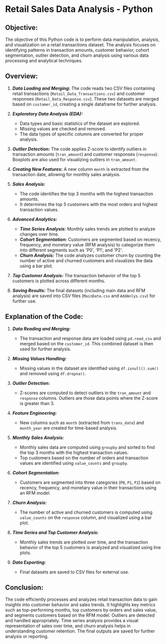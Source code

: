 # Retail Sales Data Analysis - Python

## Objective:

The objective of this Python code is to perform data manipulation, analysis, and visualization on a retail transactions dataset. The analysis focuses on identifying patterns in transaction amounts, customer behavior, cohort segmentation, outlier detection, and churn analysis using various data processing and analytical techniques.


## Overview:

1. ***Data Loading and Merging:*** The code reads two CSV files containing retail transactions (`Retail_Data_Transactions.csv`) and customer responses (`Retail_Data_Response.csv`). These two datasets are merged based on `customer_id`, creating a single dataframe for further analysis.

2. ***Exploratory Data Analysis (EDA):***
   - Data types and basic statistics of the dataset are explored.
   - Missing values are checked and removed.
   - The data types of specific columns are converted for proper analysis.

3. ***Outlier Detection:*** The code applies Z-score to identify outliers in transaction amounts (`tran_amount`) and customer responses (`response`). Boxplots are also used for visualizing outliers in `tran_amount`.

4. ***Creating New Features:*** A new column `month` is extracted from the transaction date, allowing for monthly sales analysis.

5. ***Sales Analysis:***
   - The code identifies the top 3 months with the highest transaction amounts.
   - It determines the top 5 customers with the most orders and highest transaction values.

6. ***Advanced Analytics:***
   - ***Time Series Analysis:*** Monthly sales trends are plotted to analyze changes over time.
   - ***Cohort Segmentation:*** Customers are segmented based on recency, frequency, and monetary value (RFM analysis) to categorize them into different segments such as 'P0', 'P1', and 'P2'.
   - ***Churn Analysis:*** The code analyzes customer churn by counting the number of active and churned customers and visualizes the data using a bar plot.

7. ***Top Customer Analysis:*** The transaction behavior of the top 5 customers is plotted across different months.

8. ***Saving Results:*** The final datasets (including main data and RFM analysis) are saved into CSV files (`MainData.csv` and `AddAnlys.csv`) for further use.


## **Explanation of the Code:**

1. ***Data Reading and Merging:***
   - The transaction and response data are loaded using `pd.read_csv` and merged based on the `customer_id`. This combined dataset is then used for further analysis.
   
2. ***Missing Values Handling:***
   - Missing values in the dataset are identified using `df.isnull().sum()` and removed using `df.dropna()`.

3. ***Outlier Detection:***
   - Z-scores are computed to detect outliers in the `tran_amount` and `response` columns. Outliers are those data points where the Z-score is greater than 3.

4. ***Feature Engineering:***
   - New columns such as `month` (extracted from `trans_date`) and `month_year` are created for time-based analysis.

5. ***Monthly Sales Analysis:***
   - Monthly sales data are computed using `groupby` and sorted to find the top 3 months with the highest transaction values.
   - Top customers based on the number of orders and transaction values are identified using `value_counts` and `groupby`.

6. ***Cohort Segmentation:***
   - Customers are segmented into three categories (`P0`, `P1`, `P2`) based on recency, frequency, and monetary value in their transactions using an RFM model.

7. ***Churn Analysis:***
   - The number of active and churned customers is computed using `value_counts` on the `response` column, and visualized using a bar plot.

8. ***Time Series and Top Customer Analysis:***
   - Monthly sales trends are plotted over time, and the transaction behavior of the top 5 customers is analyzed and visualized using line plots.

9. ***Data Exporting:***
   - Final datasets are saved to CSV files for external use.


## Conclusion:

The code efficiently processes and analyzes retail transaction data to gain insights into customer behavior and sales trends. It highlights key metrics such as top-performing months, top customers by orders and sales value, and segments customers based on the RFM model. Outliers are detected and handled appropriately. Time series analysis provides a visual representation of sales over time, and churn analysis helps in understanding customer retention. The final outputs are saved for further analysis or reporting.
